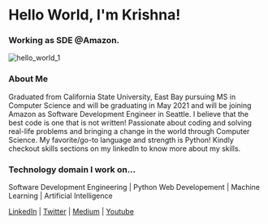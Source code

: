 # Hello World, I'm Krishna! 
### Working as SDE @Amazon.

![hello_world_1](https://user-images.githubusercontent.com/45872617/88958242-2eb3eb00-d26e-11ea-8d6d-f596120815ed.gif) 

### About Me 
Graduated from California State University, East Bay pursuing MS in Computer Science and will be graduating in May 2021 and will be joining Amazon as Software Development Engineer in Seattle. I believe that the best code is one that is not written! Passionate about coding and solving real-life problems and bringing a change in the world through Computer Science. My favorite/go-to language and strength is Python! Kindly checkout skills sections on my linkedIn to know more about my skills.

### Technology domain I work on...
Software Development Engineering | Python Web Developement | Machine Learning | Artificial Intelligence

[LinkedIn](https://www.linkedin.com/in/krishna-tank/) | [Twitter](https://twitter.com/krishi_17) | [Medium](https://medium.com/@krishtank17) | [Youtube](https://www.youtube.com/channel/UCgLJXIeAMFDKZnKbjlO8d0A)


<!--
### Hi there 👋
**ktank17/ktank17** is a ✨ _special_ ✨ repository because its `README.md` (this file) appears on your GitHub profile.

Here are some ideas to get you started:

- 🔭 I’m currently working on ...
- 🌱 I’m currently learning ...
- 👯 I’m looking to collaborate on ...
- 🤔 I’m looking for help with ...
- 💬 Ask me about ...
- 📫 How to reach me: ...
- 😄 Pronouns: ...
- ⚡ Fun fact: ...
-->
